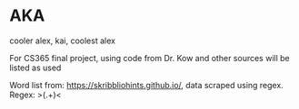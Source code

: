 # AKA
cooler alex, kai, coolest alex

For CS365 final project, using code from Dr. Kow and other sources will be listed as used

Word list from: https://skribbliohints.github.io/, data scraped using regex. Regex: >(.+)<
